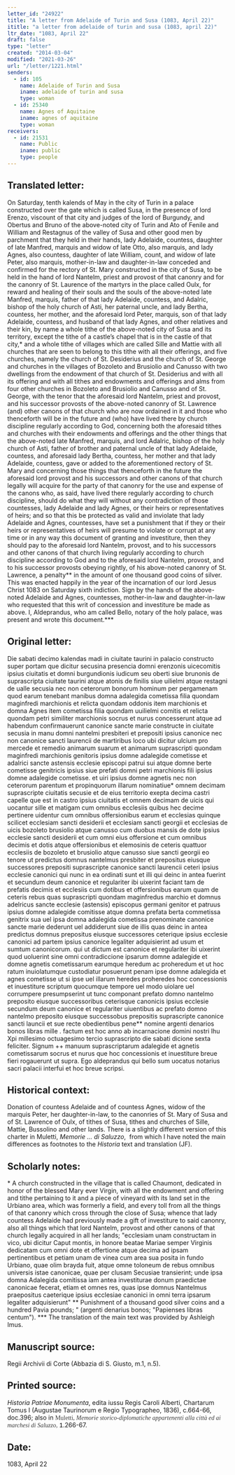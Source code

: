 ```yaml
---
letter_id: "24922"
title: "A letter from Adelaide of Turin and Susa (1083, April 22)"
ititle: "a letter from adelaide of turin and susa (1083, april 22)"
ltr_date: "1083, April 22"
draft: false
type: "letter"
created: "2014-03-04"
modified: "2021-03-26"
url: "/letter/1221.html"
senders:
  - id: 105
    name: Adelaide of Turin and Susa
    iname: adelaide of turin and susa
    type: woman
  - id: 25340
    name: Agnes of Aquitaine
    iname: agnes of aquitaine
    type: woman
receivers:
  - id: 21531
    name: Public
    iname: public
    type: people
---
```

<h2> Translated letter:</h2>On Saturday, tenth kalends of May in the city of Turin in a palace constructed over the gate which is called Susa, in the presence of lord Erenzo, viscount of that city and judges of the lord of Burgundy, and Obertus and Bruno of the above-noted city of Turin and Ato of Fenile and William and Restagnus of the valley of Susa and other good men by parchment that they held in their hands, lady Adelaide, countess, daughter of late Manfred, marquis and widow of late Otto, also marquis, and lady Agnes, also countess, daughter of late William, count, and widow of late Peter, also marquis, mother-in-law and daughter-in-law conceded and confirmed for the rectory of St. Mary constructed in the city of Susa, to be held in the hand of lord Nantelm, priest and provost of that canonry and for the canonry of St. Laurence of the martyrs in the place called Oulx, for reward and healing of their souls and the souls of the above-noted late Manfred, marquis, father of that lady Adelaide, countess, and Adalric, bishop of the holy church of Asti, her paternal uncle, and lady Bertha, countess, her mother, and the aforesaid lord Peter, marquis, son of that lady Adelaide, countess, and husband of that lady Agnes, and other relatives and their kin, by name a whole tithe of the above-noted city of Susa and its territory, except the tithe of a castle’s chapel that is in the castle of that city,* and a whole tithe of villages which are called Sille and Mattie with all churches that are seen to belong to this tithe with all their offerings, and five churches, namely the church of St. Desiderius and the church of St. George and churches in the villages of Bozoleto and Brusiolio and Canusso with two dwellings from the endowment of that church of St. Desiderius and with all its offering and with all tithes and endowments and offerings and alms from four other churches in Bozoleto and Brusiolio and Canusso and of St. George, with the tenor that the aforesaid lord Nantelm, priest and provost, and his successor provosts of the above-noted canonry of St. Lawrence (and) other canons of that church who are now ordained in it and those who thenceforth will be in the future and (who) have lived there by church discipline regularly according to God, concerning both the aforesaid tithes and churches with their endowments and offerings and the other things that the above-noted late Manfred, marquis, and lord Adalric, bishop of the holy church of Asti, father of brother and paternal uncle of that lady Adelaide, countess, and aforesaid lady Bertha, countess, her mother and that lady Adelaide, countess, gave or added to the aforementioned rectory of St. Mary and concerning those things that thenceforth in the future the aforesaid lord provost and his successors and other canons of that church legally will acquire for the party of that canonry for the use and expense of the canons who, as said, have lived there regularly according to church discipline, should do what they will without any contradiction of those countesses, lady Adelaide and lady Agnes, or their heirs or representatives of heirs; and so that this be protected as valid and inviolate that lady Adelaide and Agnes, countesses, have set a punishment that if they or their heirs or representatives of heirs will presume to violate or corrupt at any time or in any way this document of granting and investiture, then they should pay to the aforesaid lord Nantelm, provost, and to his successors and other canons of that church living regularly according to church discipline according to God and to the aforesaid lord Nantelm, provost, and to his successor provosts obeying rightly, of his above-noted canonry of St. Lawrence, a penalty** in the amount of one thousand good coins of silver.  This was enacted happily in the year of the incarnation of our lord Jesus Christ 1083 on Saturday sixth indiction.
Sign by the hands of the above-noted Adelaide and Agnes, countesses, mother-in-law and daughter-in-law who requested that this writ of concession and investiture be made as above.
I, Aldeprandus, who am called Bello, notary of the holy palace, was present and wrote this document.***
<h2 class="mt-4"> Original letter:</h2>Die sabati decimo kalendas madi in ciuitate taurini in palacio constructo super portam que dicitur secusina presencia domni erenzonis uicecomitis ipsius ciuitatis et domni burgundionis iudicum seu oberti siue brunonis de suprascripta ciuitate taurini atque atonis de finilis siue uilielmi atque restagni de ualle secusia nec non ceterorum bonorum hominum per pergamenam quod earum tenebant manibus domna adalegida cometissa filia quondam maginfredi marchionis et relicta quondam oddonis item marchionis et domna Agnes item cometissa filia quondam uuilielmi comitis et relicta quondam petri similiter marchionis socrus et nurus concesserunt atque ad habendum confirmauerunt canonice sancte marie constructe in ciuitate secusia in manu domni nantelmi presbiteri et prepositi ipsius canonice nec non canonice sancti laurencii de martiribus loco ubi dicitur ulcium pro mercede et remedio animarum suarum et animarum suprascripti quondam maginfredi marchionis genitoris ipsius domne adalegide cometisse et adalrici sancte astensis ecclesie episcopi patrui sui atque domne berte cometisse genitricis ipsius siue prefati domni petri marchionis fili ipsius domne adalegide cometisse. et uiri ipsius domne agnetis nec non ceterorum parentum et propinquorum illarum nominatiue* omnem decimam suprascripte ciuitatis secusie et de eius territorio exepta decima castri capelle que est in castro ipsius ciuitatis et omnem decimam de uicis qui uocantur sille et matigam cum omnibus ecclesiis quibus hec decime pertinere uidentur cum omnibus offersionibus earum et ecclesias quinque scilicet ecclesiam sancti desiderii et ecclesiam sancti georgii et ecclesias de uicis bozoleto brusiolio atque canusso cum duobus mansis de dote ipsius ecclesie sancti desiderii et cum omni eius offersione et cum omnibus decimis et dotis atque offersionibus et elemosinis de ceteris quattuor ecclesiis de bozoleto et brusiolio atque canusso siue sancti georgii eo tenore ut predictus domnus nantelmus presbiter et prepositus eiusque successores prepositi suprascripte canonice sancti laurencii ceteri ipsius ecclesie canonici qui nunc in ea ordinati sunt et illi qui deinc in antea fuerint et secundum deum canonice et regulariter ibi uixerint faciant tam de prefatis decimis et ecclesiis cum dotibus et offersionibus earum quam de ceteris rebus quas suprascripti quondam maginfredus marchio et domnus adelricus sancte ecclesie (astensis) episcopus germani genitor et patruus ipsius domne adalegide comitisse atque domna prefata berta commetissa genitrix sua uel ipsa domna adalegida cometissa prenominate canonice sancte marie dederunt uel addiderunt siue de illis quas deinc in antea predictus domnus prepositus eiusque successores ceterique ipsius ecclesie canonici ad partem ipsius canonice legaliter adquisierint ad usum et sumtum canonicorum. qui ut dictum est canonice et regulariter ibi uixerint quod uoluerint sine omni contradiccione ipsarum domne adalegide et domne agnetis cometissarum earumque heredum ac proheredum et ut hoc ratum inuiolatumque custodiatur posuerunt penam ipse domne adalegida et agnes cometisse ut si ipse uel illarum heredes proheredes hoc concessionis et inuestiture scriptum quocumque tempore uel modo uiolare uel corrumpere presumpserint ut tunc componant prefato domno nantelmo preposito eiusque successoribus ceterisque canonicis ipsius ecclesie secundum deum canonice et regulariter uiuentibus ac prefato domno nantelmo preposito eiusque successobus prepositis suprascripte canonice sancti launcii et sue recte obedientibus pene** nomine argenti denarios bonos libras mille . factum est hoc anno ab incarnacione domini nostri Ihu Xpi millesimo octuagesimo tercio suprascripto die sabati dicione sexta feliciter.
Signum ++ manuum suprascriptarum adalegide et agnetis cometissarum socrus et nurus que hoc concessionis et inuestiture breue fieri rogauerunt ut supra.
Ego aldeprandus qui bello sum uocatus notarius sacri palacii interfui et hoc breue scripsi.
<h2 class="mt-4"> Historical context:</h2><p>Donation of countess Adelaide and of countess Agnes, widow of the marquis Peter, her daughter-in-law, to the canonries of St. Mary of Susa and of St. Lawrence of Oulx, of tithes of Susa, tithes and churches of Sille, Mattie, Bussolino and other lands. There is a slightly different version of this charter in Muletti, <em>Memorie ... di Saluzzo</em>,&nbsp; from which I have noted the main differences as footnotes to the <em>Historia</em> text and translation (JF).</p><h2 class="mt-4"> Scholarly notes:</h2>* A church constructed in the village that is called Chaumont, dedicated in honor of the blessed Mary ever Virgin, with all the endowment and offering and tithe pertaining to it and a piece of vineyard with its land set in the Urbiano area, which was formerly a field, and every toll from all the things of that canonry which cross through the close of Susa; whence that lady countess Adelaide had previously made a gift of investiture to said canonry, also all things which that lord Nantelm, provost and other canons of that church legally acquired in all her lands; "ecclesiam unam constructam in vico, ubi dicitur Caput montis, in honore beatae Mariae semper Virginis dedicatam cum omni dote et offertione atque decima ad ipsam pertinentibus et petiam unam de vinea cum area sua posita in fundo Urbiano, quae olim brayda fuit, atque omne toloneum de rebus omnibus universis istae canonicae, quae per clusam Secusiae transierint; unde ipsa domna Adalegida comitissa iam antea investiturae donum praedictae canonicae fecerat, etiam et omnes res, quas ipse domnus Nantelmus praepositus caeterique ipsius ecclesiae canonici in omni terra ipsarum legaliter adquisierunt"
** Punishment of a thousand good silver coins and a hundred Pavia pounds; " (argenti denarius bonos; "Papienses libras centum").
***  The translation of the main text was provided by Ashleigh Imus.
<h2 class="mt-4"> Manuscript source:</h2>Regii Archivii di Corte (Abbazia di S. Giusto, m.1, n.5).
<h2 class="mt-4"> Printed source:</h2><p><em>Historia Patriae Monumenta</em>, edita iussu Regis Caroli Alberti, Chartarum Tomus I (Augustae Taurinorum e Regio Typographeo, 1836), c.664-66, doc.396; also in <span style="background: white; color: #3b3b3b; line-height: 107%; font-family: 'Georgia',serif; font-size: 10.5pt; mso-fareast-font-family: Calibri; mso-fareast-theme-font: minor-latin; mso-bidi-font-family: 'Times New Roman'; mso-bidi-theme-font: minor-bidi; mso-ansi-language: EN-US; mso-fareast-language: EN-US; mso-bidi-language: AR-SA;">Muletti,&nbsp;<i>Memorie storico-diplomatiche appartenenti alla città ed ai marchesi di Saluzzo,</i></span><span style="line-height: 107%; font-family: 'Calibri',sans-serif; font-size: 11pt; mso-fareast-font-family: Calibri; mso-fareast-theme-font: minor-latin; mso-bidi-font-family: 'Times New Roman'; mso-bidi-theme-font: minor-bidi; mso-ansi-language: EN-US; mso-fareast-language: EN-US; mso-bidi-language: AR-SA; mso-ascii-theme-font: minor-latin; mso-hansi-theme-font: minor-latin;"><span style="color: #000000;"> 1.</span></span>266-67.</p><h2 class="mt-4"> Date:</h2>1083, April 22